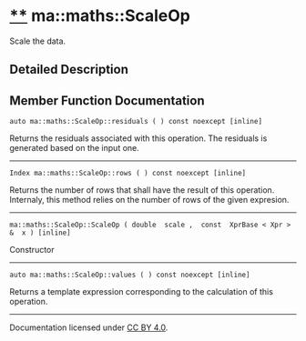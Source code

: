 [**](https://github.com/openma/openma-doc/edit/api/nightly/c++/classma_1_1maths_1_1_scale_op.md "Improve this documentation")
ma::maths::ScaleOp
==================

Scale the data.

Detailed Description
--------------------

Member Function Documentation
-----------------------------

    auto ma::maths::ScaleOp::residuals ( ) const noexcept [inline]

Returns the residuals associated with this operation. The residuals is generated based on the input one.

------------------------------------------------------------------------

    Index ma::maths::ScaleOp::rows ( ) const noexcept [inline]

Returns the number of rows that shall have the result of this operation. Internaly, this method relies on the number of rows of the given expresion.

------------------------------------------------------------------------

    ma::maths::ScaleOp::ScaleOp ( double  scale ,  const  XprBase < Xpr > &  x ) [inline]

Constructor

------------------------------------------------------------------------

    auto ma::maths::ScaleOp::values ( ) const noexcept [inline]

Returns a template expression corresponding to the calculation of this operation.

------------------------------------------------------------------------

Documentation licensed under [CC BY 4.0](https://creativecommons.org/licenses/by/4.0/).


